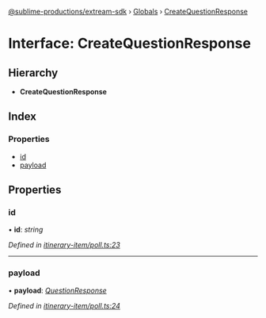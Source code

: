 [@sublime-productions/extream-sdk](../README.md) › [Globals](../globals.md) › [CreateQuestionResponse](createquestionresponse.md)

# Interface: CreateQuestionResponse

## Hierarchy

* **CreateQuestionResponse**

## Index

### Properties

* [id](createquestionresponse.md#id)
* [payload](createquestionresponse.md#payload)

## Properties

###  id

• **id**: *string*

*Defined in [itinerary-item/poll.ts:23](https://github.com/Extream-SaaS/ex-sdk/blob/5d4ea6b/src/itinerary-item/poll.ts#L23)*

___

###  payload

• **payload**: *[QuestionResponse](questionresponse.md)*

*Defined in [itinerary-item/poll.ts:24](https://github.com/Extream-SaaS/ex-sdk/blob/5d4ea6b/src/itinerary-item/poll.ts#L24)*
